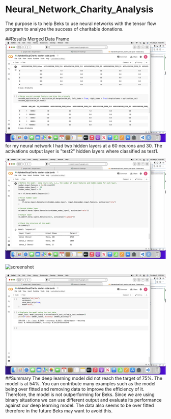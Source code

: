 # Neural_Network_Charity_Analysis

The purpose is to help Beks to use neural networks with the tensor flow program to analyze the success of charitable donations.

##Results
Merged Data Frame 
![screenshot](test3.png)
for my neural network I had two hidden layers at a 60 neurons and 30. The activations output layer is "test2" hidden layers where classified as test1.

![screenshot](test4.png)


![screenshot](elbow.png)


![screenshot](test1.png)
##Summary
The deep learning model did not reach the target of 75%. The model is at 54%. You can contribute many examples such as the model being over fitted and removing data to improve the efficiency of it. Therefore, the model is not outperforming for Beks. Since we are using binary situations we can use different output and evaluate its performance against our deep learning model. The data also seems to be over fitted therefore in the future Beks may want to avoid this.